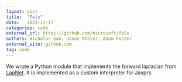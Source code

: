 ```yaml
---
layout: post
title:  "Folx"
date:   2023-11-17
categories: code
external_url: https://github.com/microsoft/folx
authors: Nicholas Gao, Jonas Köhler, Adam Foster
external_site: github.com
tag: code
---
```


We wrote a Python module that implements the forward laplacian from [LapNet](https://arxiv.org/abs/2307.08214). It is implemented as a custom interpreter for Jaxprs.
<!--more-->
